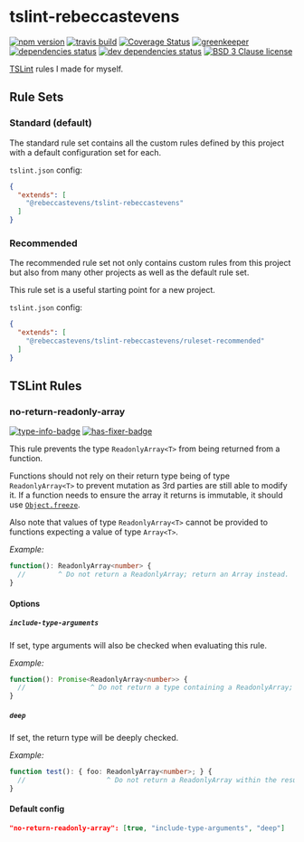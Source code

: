 # tslint-rebeccastevens

[![npm version][version-badge]][version-link]
[![travis build][travis-badge]][travis-link]
[![Coverage Status][coverage-badge]][coverage-link]
[![greenkeeper][greenkeeper-badge]][greenkeeper-link]
[![dependencies status][david-badge]][david-link]
[![dev dependencies status][david-dev-badge]][david-dev-link]
[![BSD 3 Clause license][license-badge]][license-link]

[TSLint](https://palantir.github.io/tslint/) rules I made for myself.

## Rule Sets

### Standard (default)

The standard rule set contains all the custom rules defined by this project with a default configuration set for each.

`tslint.json` config:

```json
{
  "extends": [
    "@rebeccastevens/tslint-rebeccastevens"
  ]
}
```

### Recommended

The recommended rule set not only contains custom rules from this project but also from many other projects as well as the default rule set.

This rule set is a useful starting point for a new project.

`tslint.json` config:

```json
{
  "extends": [
    "@rebeccastevens/tslint-rebeccastevens/ruleset-recommended"
  ]
}
```

## TSLint Rules

### no-return-readonly-array

[![type-info-badge]][type-info-link]
[![has-fixer-badge]][has-fixer-link]

This rule prevents the type `ReadonlyArray<T>` from being returned from a function.

Functions should not rely on their return type being of type `ReadonlyArray<T>` to prevent mutation as 3rd parties are still able to modify it. If a function needs to ensure the array it returns is immutable, it should use [`Object.freeze`][object.freeze-link].

Also note that values of type `ReadonlyArray<T>` cannot be provided to functions expecting a value of type `Array<T>`.

*Example:*

```ts
function(): ReadonlyArray<number> {
  //        ^ Do not return a ReadonlyArray; return an Array instead.
}
```

#### Options

##### `include-type-arguments`

If set, type arguments will also be checked when evaluating this rule.

*Example:*

```ts
function(): Promise<ReadonlyArray<number>> {
  //                ^ Do not return a type containing a ReadonlyArray; use an Array instead.
}
```

##### `deep`

If set, the return type will be deeply checked.

*Example:*

```ts
function test(): { foo: ReadonlyArray<number>; } {
  //                    ^ Do not return a ReadonlyArray within the result; use an Array instead.
}
```

#### Default config

```json
"no-return-readonly-array": [true, "include-type-arguments", "deep"]
```

<!-- Badge urls -->

[version-badge]: https://img.shields.io/npm/v/@rebeccastevens/tslint-rebeccastevens.svg?logo=npm&style=flat-square
[travis-badge]: https://img.shields.io/travis/com/RebeccaStevens/tslint-rebeccastevens/master.svg?logo=travis&style=flat-square
[greenkeeper-badge]: https://badges.greenkeeper.io/RebeccaStevens/tslint-rebeccastevens.svg?style=flat-square
[david-badge]: https://img.shields.io/david/RebeccaStevens/tslint-rebeccastevens.svg?logo=david&style=flat-square
[david-dev-badge]: https://img.shields.io/david/dev/RebeccaStevens/tslint-rebeccastevens.svg?logo=david&style=flat-square
[coverage-badge]:
https://img.shields.io/coveralls/github/RebeccaStevens/tslint-rebeccastevens/master.svg?style=flat-square
[license-badge]: https://img.shields.io/github/license/RebeccaStevens/tslint-rebeccastevens.svg?style=flat-square
[has-fixer-badge]: https://img.shields.io/badge/has_fixer-yes-388e3c.svg?style=flat-square
[type-info-badge]: https://img.shields.io/badge/type_info-requried-d51313.svg?style=flat-square

<!-- Link urls -->

[version-link]: https://www.npmjs.com/package/@rebeccastevens/tslint-rebeccastevens
[travis-link]: https://travis-ci.com/RebeccaStevens/tslint-rebeccastevens
[greenkeeper-link]: https://greenkeeper.io/
[david-link]: https://david-dm.org/RebeccaStevens/tslint-rebeccastevens
[david-dev-link]: https://david-dm.org/RebeccaStevens/tslint-rebeccastevens?type=dev
[coverage-link]: https://coveralls.io/github/RebeccaStevens/tslint-rebeccastevens?branch=master
[license-link]: https://opensource.org/licenses/BSD-3-Clause
[type-info-link]: https://palantir.github.io/tslint/usage/type-checking
[has-fixer-link]: #
[object.freeze-link]: https://developer.mozilla.org/en-US/docs/Web/JavaScript/Reference/Global_Objects/Object/freeze
